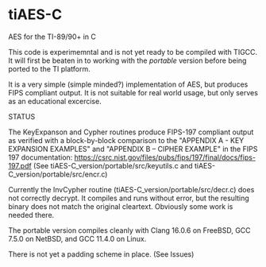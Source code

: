 # tiAES-C
AES for the TI-89/90+ in C  

This code is experimemntal and is not yet ready to be compiled with TIGCC.
It will first be beaten in to working with the _portable_ version before being
ported to the TI platform.  

It is a very simple (simple minded?) implementation of AES, but produces FIPS
compliant output. It is not suitable for real world usage, but only serves as
an educational excercise.  

STATUS  

The KeyExpanson and Cypher routines produce FIPS-197 compliant output as verified with a block-by-block comparison to the "APPENDIX A - KEY EXPANSION EXAMPLES" and "APPENDIX B – CIPHER EXAMPLE" in the FIPS 197 documentation: https://csrc.nist.gov/files/pubs/fips/197/final/docs/fips-197.pdf  (See tiAES-C_version/portable/src/keyutils.c and tiAES-C_version/portable/src/encr.c)  

Currently the InvCypher routine (tiAES-C_version/portable/src/decr.c) does not correctly decrypt. It compiles and runs without error, but the resulting binary does not match the original cleartext. Obviously some work is needed there.  

The portable version compiles cleanly with Clang 16.0.6 on FreeBSD, GCC 7.5.0 on NetBSD, and GCC 11.4.0 on Linux.

There is not yet a padding scheme in place. (See Issues)  


